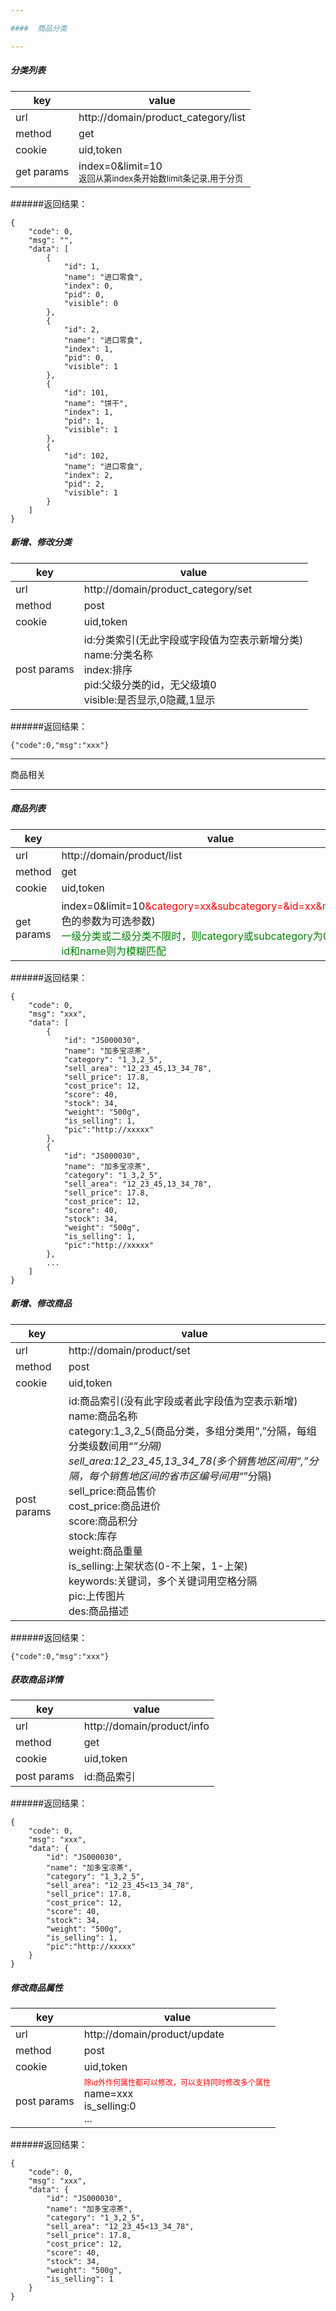 ```yaml
---

####  商品分类

---
```

##### 分类列表

| key | value |
| --- | ----- |
| url | http://domain/product_category/list |
| method | get |
| cookie | uid,token |
| get params | index=0&limit=10<br/><small>返回从第index条开始数limit条记录,用于分页</small>|

######返回结果：
```
{
    "code": 0,
    "msg": "",
    "data": [
        {
            "id": 1,
            "name": "进口零食",
            "index": 0,
            "pid": 0,
            "visible": 0
        },
        {
            "id": 2,
            "name": "进口零食",
            "index": 1,
            "pid": 0,
            "visible": 1
        },
        {
            "id": 101,
            "name": "饼干",
            "index": 1,
            "pid": 1,
            "visible": 1
        },
        {
            "id": 102,
            "name": "进口零食",
            "index": 2,
            "pid": 2,
            "visible": 1
        }
    ]
}
```

##### 新增、修改分类
| key | value |
| --- | ----- |
| url | http://domain/product_category/set |
| method | post |
| cookie | uid,token |
| post params | id:分类索引(无此字段或字段值为空表示新增分类)<br/>name:分类名称<br/>index:排序<br/>pid:父级分类的id，无父级填0<br/>visible:是否显示,0隐藏,1显示|

######返回结果：
```
{"code":0,"msg":"xxx"}
```

---

商品相关

---
##### 商品列表
| key | value |
| --- | ----- |
| url | http://domain/product/list |
| method | get |
| cookie | uid,token |
| get params |index=0&limit=10<span style="color:red">&category=xx&subcategory=&id=xx&name=xx</span>(红色的参数为可选参数)<br/><span style="color:green">一级分类或二级分类不限时，则category或subcategory为0<br/>id和name则为模糊匹配</span>|

######返回结果：
```
{
    "code": 0,
    "msg": "xxx",
    "data": [
        {
            "id": "JS000030",
            "name": "加多宝凉茶",
            "category": "1_3,2_5",
            "sell_area": "12_23_45,13_34_78",
            "sell_price": 17.8,
            "cost_price": 12,
            "score": 40,
            "stock": 34,
            "weight": "500g",
            "is_selling": 1,
            "pic":"http://xxxxx"
        },
        {
            "id": "JS000030",
            "name": "加多宝凉茶",
            "category": "1_3,2_5",
            "sell_area": "12_23_45,13_34_78",
            "sell_price": 17.8,
            "cost_price": 12,
            "score": 40,
            "stock": 34,
            "weight": "500g",
            "is_selling": 1,
            "pic":"http://xxxxx"
        },
        ...
    ]
}
```

##### 新增、修改商品
| key | value |
| --- | ----- |
| url | http://domain/product/set |
| method | post |
| cookie | uid,token |
| post params | id:商品索引(没有此字段或者此字段值为空表示新增)<br/>name:商品名称<br/>category:1_3,2_5(商品分类，多组分类用“,”分隔，每组分类级数间用“_”分隔)<br/>sell_area:12_23_45,13_34_78(多个销售地区间用“,”分隔，每个销售地区间的省市区编号间用“_”分隔)<br/>sell_price:商品售价<br/>cost_price:商品进价<br/>score:商品积分<br/>stock:库存<br/>weight:商品重量<br/>is_selling:上架状态(0-不上架，1-上架)<br/>keywords:关键词，多个关键词用空格分隔<br/>pic:上传图片<br/>des:商品描述|

######返回结果：
```
{"code":0,"msg":"xxx"}
```

##### 获取商品详情
| key | value |
| --- | ----- |
| url | http://domain/product/info |
| method | get |
| cookie | uid,token |
| post params | id:商品索引|

######返回结果：
```
{
    "code": 0,
    "msg": "xxx",
    "data": {
        "id": "JS000030",
        "name": "加多宝凉茶",
        "category": "1_3,2_5",
        "sell_area": "12_23_45<13_34_78",
        "sell_price": 17.8,
        "cost_price": 12,
        "score": 40,
        "stock": 34,
        "weight": "500g",
        "is_selling": 1,
        "pic":"http://xxxxx"
    }
}
```

##### 修改商品属性
| key | value |
| --- | ----- |
| url | http://domain/product/update |
| method | post |
| cookie | uid,token |
| post params | <div style="color:red;font-size:12px;">除id外作何属性都可以修改，可以支持同时修改多个属性</div>name=xxx<br/>is_selling:0<br/>...|

######返回结果：
```
{
    "code": 0,
    "msg": "xxx",
    "data": {
        "id": "JS000030",
        "name": "加多宝凉茶",
        "category": "1_3,2_5",
        "sell_area": "12_23_45<13_34_78",
        "sell_price": 17.8,
        "cost_price": 12,
        "score": 40,
        "stock": 34,
        "weight": "500g",
        "is_selling": 1
    }
}
```
